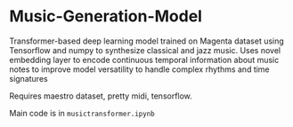 # Music-Generation-Model
Transformer-based deep learning model trained on Magenta dataset using Tensorflow and numpy to synthesize classical  and jazz music. Uses novel embedding layer to encode continuous temporal information about music notes to improve model versatility to  handle complex rhythms and time signatures 

Requires maestro dataset, pretty midi, tensorflow.

Main code is in `musictransformer.ipynb`
